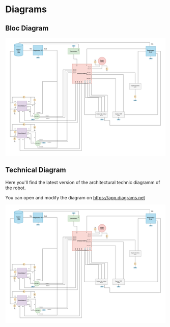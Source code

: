 # Diagrams



## Bloc Diagram

![alt text](https://github.com/Artpel1805/Beerator/blob/1db995e974017155ed233134d93f03a3120a4014/Diagramme/Diagramme%20sans%20nom.drawio.png)

## Technical Diagram

Here you'll find the latest version of the architectural technic diagramm of the robot.

You can open and modify the diagram on https://app.diagrams.net

![alt text](https://github.com/Artpel1805/Beerator/blob/1db995e974017155ed233134d93f03a3120a4014/Diagramme/Diagramme%20sans%20nom.drawio.png)
